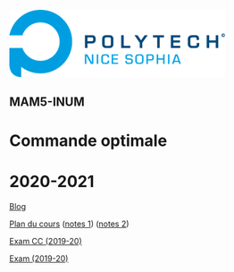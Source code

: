 ![PNS](logo-pns.png)
## MAM5-INUM
# Commande optimale
# 2020-2021

[Blog](https://caillau.blog/2020/10/03/commande)

[Plan du cours](cm/cm.pdf)
([notes 1](cm/notes1.pdf))
([notes 2](cm/notes2.pdf))

[Exam CC (2019-20)](exam-cc-old/exam-cc.pdf)

[Exam (2019-20)](exam-old/exam.pdf)
